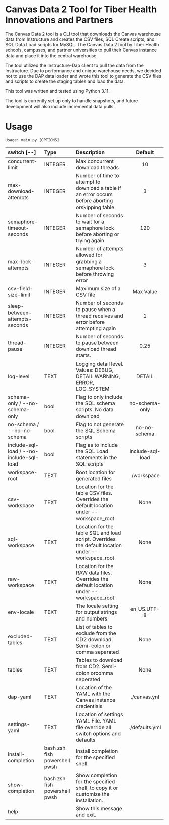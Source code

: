 # Canvas Data 2 Tool for Tiber Health Innovations and Partners
The Canvas Data 2 tool is a CLI tool that downloads the Canvas warehouse data from Instructure and creates the CSV files, SQL Create scripts, and SQL Data Load scripts for MySQL. The Canvas Data 2 tool by Tiber Health schools, campuses, and partner universities to pull their Canvas instance data and place it into the central warehouse. 

The tool utilized the Instructure-Dap client to pull the data from the Instructure. Due to performance and unique warehouse needs, we decided not to use the DAP data loader and wrote this tool to generate the CSV files and scripts to create the staging tables and load the data. 

This tool was written and tested using Python 3.11. 

The tool is currently set up only to handle snapshots, and future development will also include incremental data pulls.

# Usage
```python
Usage: main.py [OPTIONS]
```
| switch   [--]                             | Type                            | Description                                                                                       |      Default      |
|:------------------------------------------|:--------------------------------|:--------------------------------------------------------------------------------------------------|:-----------------:|
| concurrent-limit                          | INTEGER                         | Max concurrent download threads                                                                   |        10         |
| max-download-attempts                     | INTEGER                         | Number of time to attempt to download a table if an error occurs before aborting orskipping table |         3         |
| semaphore-timeout-seconds                 | INTEGER                         | Number of seconds to wait for a semaphore lock before aborting or trying again                    |        120        |
| max-lock-attempts                         | INTEGER                         | Number of attempts allowed for grabbing a semaphore lock before throwing error                    |         3         |
| csv-field-size-limit                      | INTEGER                         | Maximum size of a CSV file                                                                        |     Max Value     |
| sleep-between-attempts-seconds            | INTEGER                         | Number of seconds to pause when a thread receives and error before attempting again               |         1         |
| thread-pause                              | INTEGER                         | Number of seconds to pause between download thread starts.                                        |       0.25        |
| log-level                                 | TEXT                            | Logging detail level. Values: DEBUG, DETAIL,WARNING, ERROR, LOG_SYSTEM                            |      DETAIL       |
| schema-only / --no-schema-only            | bool                            | Flag to only include the SQL schema scripts. No data download                                     |  no-schema-only   |
| no-schema / --no-no-schema                | bool                            | Flag to not generate the SQL Schema scripts                                                       |   no-no-schema    |
| include-sql-load / --no-include-sql-load  | bool                            | Flag as to include the SQL Load statements in the SQL scripts                                     | include-sql-load  |
| workspace-root                            | TEXT                            | Root location for generated files                                                                 |    ./workspace    |
| csv-workspace                             | TEXT                            | Location for the table CSV files. Overrides the default location under --workspace_root           |       None        |
| sql-workspace                             | TEXT                            | Location for the table SQL and load script. Overrides the default location under --workspace_root |       None        |
| raw-workspace                             | TEXT                            | Location for the RAW data files. Overrides the default location under --workspace_root            |       None        |
| env-locale                                | TEXT                            | The locale setting for output strings and numbers                                                 |    en_US.UTF-8    |
| excluded-tables                           | TEXT                            | List of tables to exclude from the CD2 download. Semi-colon or comma separated                    |       None        |
| tables                                    | TEXT                            | Tables to download from CD2. Semi-colon orcomma seperated                                         |       None        |
| dap-yaml                                  | TEXT                            | Location of the YAML with the Canvas instance credentials                                         |   ./canvas.ynl    |
| settings-yaml                             | TEXT                            | Location of settings YAML File. YAML file override all switch options and defaults                |  ./defaults.yml   |
| install-completion                        | bash zsh fish powershell pwsh   | Install completion for the specified shell.                                                       |                   |
| show-completion                           | bash zsh fish powershell  pwsh  | Show completion for the specified shell, to copy it or customize the installation.                |                   |
| help                                      |                                 | Show this message and exit.                                                                       |                   | |

